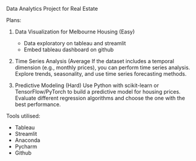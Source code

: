 Data Analytics Project for Real Estate

Plans:
1. Data Visualization for Melbourne Housing (Easy)
    - Data exploratory on tableau and streamlit
    - Embed tableau dashboard on github

2. Time Series Analysis (Average
   If the dataset includes a temporal dimension (e.g., monthly prices), you can perform time series analysis.
   Explore trends, seasonality, and use time series forecasting methods.

3. Predictive Modeling (Hard)
Use Python with scikit-learn or TensorFlow/PyTorch to build a predictive model for housing prices.
Evaluate different regression algorithms and choose the one with the best performance.


Tools utilised:
- Tableau
- Streamlit
- Anaconda
- Pycharm
- Github
